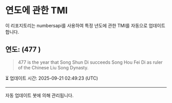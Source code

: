 
# 연도에 관한 TMI

이 리포지토리는 numbersapi를 사용하여 특정 년도에 관한 TMI를 자동으로 업데이트합니다.

## 연도: (477 )
> 477 is the year that Song Shun Di succeeds Song Hou Fei Di as ruler of the Chinese Liu Song Dynasty.

⏳ 업데이트 시간: 2025-09-21 02:49:23 (UTC)

---
자동 업데이트 봇에 의해 관리됩니다.

